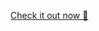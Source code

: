 [Check it out now 🎥](https://drive.google.com/file/d/14ZbEeQ8p-H6kg0X1YhepGNXG0KrBsyZI/view?usp=sharing)
